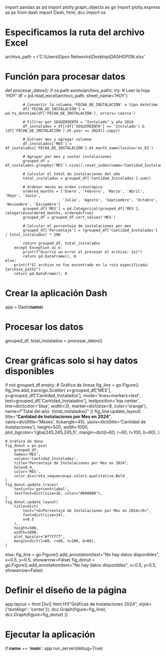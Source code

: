 import pandas as pd
import plotly.graph_objects as go
import plotly.express as px
from dash import Dash, html, dcc
import os

# Especificamos la ruta del archivo Excel
archivo_path = r'C:\Users\Gpon Networks\Desktop\DASHGPON.xlsx'

# Función para procesar datos
def procesar_datos():
    if os.path.exists(archivo_path):
        try:
            # Leer la hoja 'HOY'
            df = pd.read_excel(archivo_path, sheet_name='HOY')
            
            # Convertir la columna 'FECHA_DE_INSTALACIÓN' a tipo datetime
            df['FECHA_DE_INSTALACIÓN'] = pd.to_datetime(df['FECHA_DE_INSTALACIÓN'], errors='coerce')
            
            # Filtrar por SEGUIMIENTO = "Instalado" y año 2024
            df_instalados = df[(df['SEGUIMIENTO'] == 'Instalado') & (df['FECHA_DE_INSTALACIÓN'].dt.year == 2024)].copy()
            
            # Extraer mes y agregar columna
            df_instalados['MES'] = df_instalados['FECHA_DE_INSTALACIÓN'].dt.month_name(locale='es_ES')
            
            # Agrupar por mes y contar instalaciones
            grouped_df = df_instalados.groupby('MES').size().reset_index(name='Cantidad_Instalados')

            # Calcular el total de instalaciones del año
            total_instalados = grouped_df['Cantidad_Instalados'].sum()

            # Ordenar meses en orden cronológico
            ordered_months = ['Enero', 'Febrero', 'Marzo', 'Abril', 'Mayo', 'Junio',
                              'Julio', 'Agosto', 'Septiembre', 'Octubre', 'Noviembre', 'Diciembre']
            grouped_df['MES'] = pd.Categorical(grouped_df['MES'], categories=ordered_months, ordered=True)
            grouped_df = grouped_df.sort_values('MES')

            # Calcular el porcentaje de instalaciones por mes
            grouped_df['Porcentaje'] = (grouped_df['Cantidad_Instalados'] / total_instalados) * 100

            return grouped_df, total_instalados
        except Exception as e:
            print(f"Ocurrió un error al procesar el archivo: {e}")
            return pd.DataFrame(), 0
    else:
        print(f"El archivo no fue encontrado en la ruta especificada: {archivo_path}")
        return pd.DataFrame(), 0

# Crear la aplicación Dash
app = Dash(__name__)

# Procesar los datos
grouped_df, total_instalados = procesar_datos()

# Crear gráficas solo si hay datos disponibles
if not grouped_df.empty:
    # Gráfica de líneas
    fig_line = go.Figure()
    fig_line.add_trace(go.Scatter(
        x=grouped_df['MES'],
        y=grouped_df['Cantidad_Instalados'],
        mode='lines+markers+text',
        text=grouped_df['Cantidad_Instalados'],
        textposition='top center',
        line=dict(color='blue', width=3),
        marker=dict(size=8, color='orange'),
        name=f"Total del año: {total_instalados}"
    ))
    fig_line.update_layout(
        title="<b>Cantidad de Instalaciones por Mes en 2024</b>",
        xaxis=dict(title='Meses', tickangle=45),
        yaxis=dict(title='Cantidad de Instalaciones'),
        height=500,
        width=1000,
        plot_bgcolor='rgba(245,245,245,1)',
        margin=dict(l=60, r=60, t=100, b=60),
    )

    # Gráfica de dona
    fig_donut = px.pie(
        grouped_df,
        names='MES',
        values='Cantidad_Instalados',
        title="Porcentaje de Instalaciones por Mes en 2024",
        hole=0.4,
        color='MES',
        color_discrete_sequence=px.colors.qualitative.Bold
    )
    fig_donut.update_traces(
        textinfo='percent+label',
        textfont=dict(size=16, color="#000000"),
    )
    fig_donut.update_layout(
        title=dict(
            text="<b>Porcentaje de Instalaciones por Mes en 2024</b>",
            font=dict(size=24),
            x=0.5
        ),
        height=500,
        width=1000,
        plot_bgcolor="#f7f7f7",
        margin=dict(l=60, r=60, t=100, b=60),
    )
else:
    fig_line = go.Figure().add_annotation(text="No hay datos disponibles", x=0.5, y=0.5, showarrow=False)
    fig_donut = go.Figure().add_annotation(text="No hay datos disponibles", x=0.5, y=0.5, showarrow=False)

# Definir el diseño de la página
app.layout = html.Div([
    html.H1("Gráficas de Instalaciones 2024", style={'textAlign': 'center'}),
    dcc.Graph(figure=fig_line),
    dcc.Graph(figure=fig_donut)
])

# Ejecutar la aplicación
if __name__ == '__main__':
    app.run_server(debug=True)
